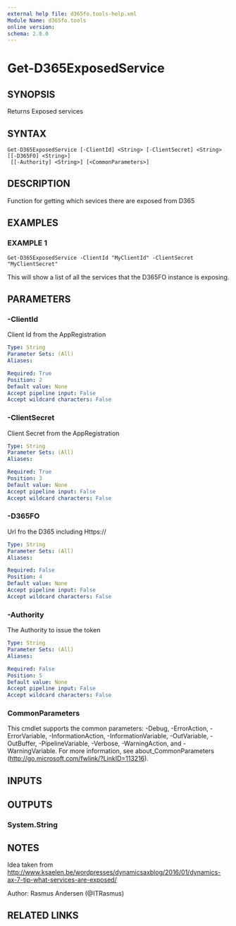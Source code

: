 ```yaml
---
external help file: d365fo.tools-help.xml
Module Name: d365fo.tools
online version:
schema: 2.0.0
---
```


# Get-D365ExposedService

## SYNOPSIS
Returns Exposed services

## SYNTAX

```
Get-D365ExposedService [-ClientId] <String> [-ClientSecret] <String> [[-D365FO] <String>]
 [[-Authority] <String>] [<CommonParameters>]
```

## DESCRIPTION
Function for getting which sevices there are exposed from D365

## EXAMPLES

### EXAMPLE 1
```
Get-D365ExposedService -ClientId "MyClientId" -ClientSecret "MyClientSecret"
```

This will show a list of all the services that the D365FO instance is exposing.

## PARAMETERS

### -ClientId
Client Id from the AppRegistration

```yaml
Type: String
Parameter Sets: (All)
Aliases:

Required: True
Position: 2
Default value: None
Accept pipeline input: False
Accept wildcard characters: False
```

### -ClientSecret
Client Secret from the AppRegistration

```yaml
Type: String
Parameter Sets: (All)
Aliases:

Required: True
Position: 3
Default value: None
Accept pipeline input: False
Accept wildcard characters: False
```

### -D365FO
Url fro the D365 including Https://

```yaml
Type: String
Parameter Sets: (All)
Aliases:

Required: False
Position: 4
Default value: None
Accept pipeline input: False
Accept wildcard characters: False
```

### -Authority
The Authority to issue the token

```yaml
Type: String
Parameter Sets: (All)
Aliases:

Required: False
Position: 5
Default value: None
Accept pipeline input: False
Accept wildcard characters: False
```

### CommonParameters
This cmdlet supports the common parameters: -Debug, -ErrorAction, -ErrorVariable, -InformationAction, -InformationVariable, -OutVariable, -OutBuffer, -PipelineVariable, -Verbose, -WarningAction, and -WarningVariable.
For more information, see about_CommonParameters (http://go.microsoft.com/fwlink/?LinkID=113216).

## INPUTS

## OUTPUTS

### System.String
## NOTES
Idea taken from http://www.ksaelen.be/wordpresses/dynamicsaxblog/2016/01/dynamics-ax-7-tip-what-services-are-exposed/

Author: Rasmus Andersen (@ITRasmus)

## RELATED LINKS
